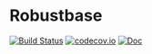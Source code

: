 # Robustbase

[![Build Status](https://github.com/valentint/Robustbase.jl/actions/workflows/CI.yml/badge.svg?branch=main)](https://github.com/valentint/Robustbase.jl/actions/workflows/CI.yml?query=branch%3Amain)
[![codecov.io](http://codecov.io/github/valentint/Robustbase.jl/coverage.svg?branch=main)](http://codecov.io/github/valentint/Robustbase.jl?branch=main)
[![Doc](https://img.shields.io/badge/docs-dev-blue.svg)](https://valentint.github.io/Robustbase/dev/)

